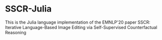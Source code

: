 # SSCR-Julia
This is the Julia language implementation of the EMNLP'20 paper SSCR: Iterative Language-Based Image Editing via Self-Supervised Counterfactual Reasoning
